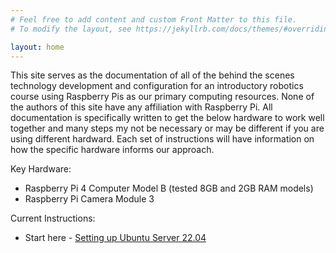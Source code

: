 ```yaml
---
# Feel free to add content and custom Front Matter to this file.
# To modify the layout, see https://jekyllrb.com/docs/themes/#overriding-theme-defaults

layout: home
---
```


This site serves as the documentation of all of the behind the scenes technology development and configuration for an introductory robotics course using Raspberry Pis as our primary computing resources. 
None of the authors of this site have any affiliation with Raspberry Pi.
All documentation is specifically written to get the below hardware to work well together and many steps my not be necessary or may be different if you are using different hardward. 
Each set of instructions will have information on how the specific hardware informs our approach. 

Key Hardware:

- Raspberry Pi 4 Computer Model B (tested 8GB and 2GB RAM models)
- Raspberry Pi Camera Module 3


Current Instructions:

- Start here - [Setting up Ubuntu Server 22.04](https://raspi-robotics.github.io/linuximage/) 
